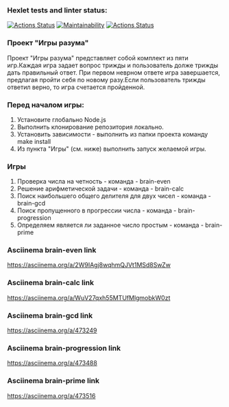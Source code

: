 ### Hexlet tests and linter status:
[![Actions Status](https://github.com/medvedevvu/frontend-project-lvl1/workflows/hexlet-check/badge.svg)](https://github.com/medvedevvu/frontend-project-lvl1/actions)
[![Maintainability](https://api.codeclimate.com/v1/badges/a99a88d28ad37a79dbf6/maintainability)](https://codeclimate.com/github/codeclimate/codeclimate/maintainability)
[![Actions Status](https://github.com/medvedevvu/frontend-project-lvl1/workflows/do-linter/badge.svg)](https://github.com/medvedevvu/frontend-project-lvl1/actions)

### Проект "Игры разума"
Проект "Игры разума" представляет собой комплект из пяти игр.Каждая игра задает вопрос трижды 
и пользователь долже трижды дать правильный ответ. При первом неврном ответе игра завершается, предлагая пройти себя по новому разу.Если пользователь трижды ответил верно, то игра счетается пройденной.

### Перед началом игры:
1. Установите глобально Node.js
2. Выполнить клонирование репозитория локально.
3. Установить зависимости - выполнить из папки проекта команду make install
4. Из пункта "Игры" (см. ниже) выполнить запуск желаемой игры.

### Игры
1. Проверка числа на четность                       - команда - brain-even
2. Решение арифметической задачи                    - команда - brain-calc 
3. Поиск наибольшего общего делителя для двух чисел - команда - brain-gcd
4. Поиск пропущенного в прогрессии числа            - команда - brain-progression
5. Определяем является ли заданное число простым    - команда - brain-prime

### Asciinema brain-even link

https://asciinema.org/a/2W9IAgj8wqhmQJVt1MSd8SwZw

### Asciinema brain-calc link

https://asciinema.org/a/WuV27qxh55MTUfMlgmobkW0zt

### Asciinema brain-gcd link

https://asciinema.org/a/473249

### Asciinema brain-progression link

https://asciinema.org/a/473488

### Asciinema brain-prime link

https://asciinema.org/a/473516
